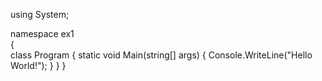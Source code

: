 using System;

namespace ex1<br>
{<br>
    class Program
    {
        static void Main(string[] args)
        {
            Console.WriteLine("Hello World!");
        }
    }
}
